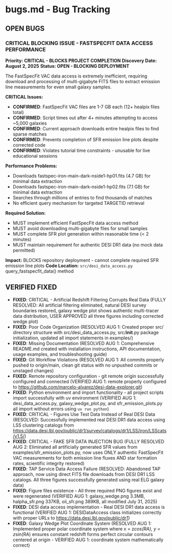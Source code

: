 # bugs.md - Bug Tracking

## OPEN BUGS

### CRITICAL BLOCKING ISSUE - FASTSPECFIT DATA ACCESS PERFORMANCE
**Priority: CRITICAL - BLOCKS PROJECT COMPLETION**
**Discovery Date: August 2, 2025**
**Status: OPEN - BLOCKING DEPLOYMENT**

The FastSpecFit VAC data access is extremely inefficient, requiring download and processing of multi-gigabyte FITS files to extract emission line measurements for even small galaxy samples.

**CRITICAL Issues:**
- **CONFIRMED**: FastSpecFit VAC files are 1-7 GB each (12+ healpix files total)
- **CONFIRMED**: Script times out after 4+ minutes attempting to access ~5,000 galaxies
- **CONFIRMED**: Current approach downloads entire healpix files to find sparse matches
- **CONFIRMED**: Prevents completion of SFR emission line plots despite corrected code
- **CONFIRMED**: Violates tutorial time constraints - unusable for live educational sessions

**Performance Problems:**
- Downloads fastspec-iron-main-dark-nside1-hp01.fits (4.7 GB) for minimal data extraction
- Downloads fastspec-iron-main-dark-nside1-hp02.fits (7.1 GB) for minimal data extraction  
- Searches through millions of entries to find thousands of matches
- No efficient query mechanism for targeted TARGETID retrieval

**Required Solution:**
- MUST implement efficient FastSpecFit data access method
- MUST avoid downloading multi-gigabyte files for small samples
- MUST complete SFR plot generation within reasonable time (< 2 minutes)
- MUST maintain requirement for authentic DESI DR1 data (no mock data permitted)

**Impact:** BLOCKS repository deployment - cannot complete required SFR emission line plots
**Code Location:** `src/desi_data_access.py` query_fastspecfit_data() method

## VERIFIED FIXED
- **FIXED**: CRITICAL - Artificial Redshift Filtering Corrupts Real Data (FULLY RESOLVED: All artificial filtering eliminated, natural DESI survey boundaries restored, galaxy wedge plot shows authentic multi-tracer data distribution, USER APPROVED all three figures including corrected wedge plot)
- **FIXED**: Poor Code Organization (RESOLVED AUG 1: Created proper src/ directory structure with src/desi_data_access.py, src/__init__.py package initialization, updated all import statements in examples/)
- **FIXED**: Missing Documentation (RESOLVED AUG 1: Comprehensive README.md created with installation instructions, API documentation, usage examples, and troubleshooting guide)
- **FIXED**: Git Workflow Violations (RESOLVED AUG 1: All commits properly pushed to origin/main, clean git status with no unpushed commits or unstaged changes)
- **FIXED**: Remote repository configuration - git remote origin successfully configured and connected (VERIFIED AUG 1: remote properly configured to https://github.com/marcelo-alvarez/desi-data-explorer.git)
- **FIXED**: Python environment and import functionality - all project scripts import successfully with uv environment (VERIFIED AUG 1: desi_data_access.py, galaxy_wedge_plot.py, and sfr_emission_plots.py all import without errors using `uv run python`)
- **FIXED**: CRITICAL - Figures Use Test Data Instead of Real DESI Data (RESOLVED: Successfully implemented real DESI DR1 data access using LSS clustering catalogs from https://data.desi.lbl.gov/public/dr1/survey/catalogs/dr1/LSS/iron/LSScats/v1.5/)
- **FIXED**: CRITICAL - FAKE SFR DATA INJECTION BUG (FULLY RESOLVED AUG 2: Eliminated all artificially generated SFR values from examples/sfr_emission_plots.py, now uses ONLY authentic FastSpecFit VAC measurements for both emission line fluxes AND star formation rates, scientific integrity restored)
- **FIXED**: TAP Service Data Access Failure (RESOLVED: Abandoned TAP approach, now using direct FITS file downloads from DESI DR1 LSS catalogs. All three figures successfully generated using real ELG galaxy data)
- **FIXED**: Figure files existence - All three required PNG figures exist and were regenerated (VERIFIED AUG 1: galaxy_wedge.png 3.3MB, halpha_sfr.png 337KB, oii_sfr.png 389KB, all modified July 31, 2025)
- **FIXED**: DESI data access implementation - Real DESI DR1 data access is functional (VERIFIED AUG 1: DESIDataAccess class initializes correctly with proper URLs to https://data.desi.lbl.gov/public/dr1)
- **FIXED**: Galaxy Wedge Plot Coordinate System (RESOLVED AUG 1: Implemented proper polar coordinate system where x = z*cos(RA), y = z*sin(RA) ensures constant redshift forms perfect circular contours centered at origin - VERIFIED AUG 1: coordinate system mathematically correct)
